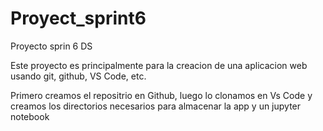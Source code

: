 # Proyect_sprint6
Proyecto sprin 6 DS

Este proyecto es principalmente para la creacion de una aplicacion web usando git, github, VS Code, etc.

Primero creamos el repositrio en Github, luego lo clonamos en Vs Code y creamos los directorios necesarios para almacenar la app y un jupyter notebook 